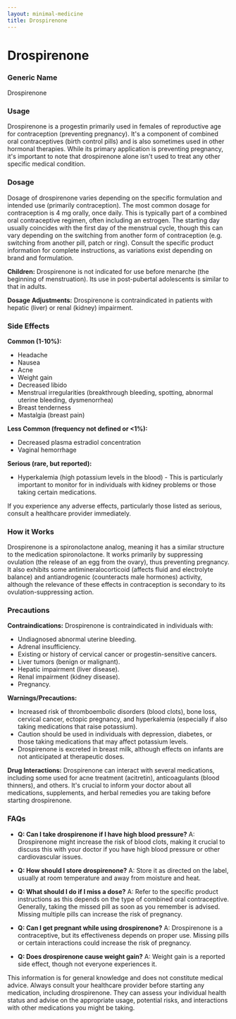 ```yaml
---
layout: minimal-medicine
title: Drospirenone
---
```


# Drospirenone
### Generic Name
Drospirenone

### Usage
Drospirenone is a progestin primarily used in females of reproductive age for contraception (preventing pregnancy).  It's a component of combined oral contraceptives (birth control pills) and is also sometimes used in other hormonal therapies.  While its primary application is preventing pregnancy,  it's important to note that drospirenone alone isn't used to treat any other specific medical condition.

### Dosage
Dosage of drospirenone varies depending on the specific formulation and intended use (primarily contraception).  The most common dosage for contraception is 4 mg orally, once daily.  This is typically part of a combined oral contraceptive regimen, often including an estrogen.  The starting day usually coincides with the first day of the menstrual cycle, though this can vary depending on the switching from another form of contraception (e.g. switching from another pill, patch or ring).  Consult the specific product information for complete instructions, as variations exist depending on brand and formulation.

**Children:** Drospirenone is not indicated for use before menarche (the beginning of menstruation).  Its use in post-pubertal adolescents is similar to that in adults.

**Dosage Adjustments:** Drospirenone is contraindicated in patients with hepatic (liver) or renal (kidney) impairment.

### Side Effects
**Common (1-10%):**

*   Headache
*   Nausea
*   Acne
*   Weight gain
*   Decreased libido
*   Menstrual irregularities (breakthrough bleeding, spotting, abnormal uterine bleeding, dysmenorrhea)
*   Breast tenderness
*   Mastalgia (breast pain)

**Less Common (frequency not defined or <1%):**

*   Decreased plasma estradiol concentration
*   Vaginal hemorrhage

**Serious (rare, but reported):**

*   Hyperkalemia (high potassium levels in the blood) - This is particularly important to monitor for in individuals with kidney problems or those taking certain medications.


If you experience any adverse effects, particularly those listed as serious, consult a healthcare provider immediately.

### How it Works
Drospirenone is a spironolactone analog, meaning it has a similar structure to the medication spironolactone.  It works primarily by suppressing ovulation (the release of an egg from the ovary), thus preventing pregnancy. It also exhibits some antimineralocorticoid (affects fluid and electrolyte balance) and antiandrogenic (counteracts male hormones) activity, although the relevance of these effects in contraception is secondary to its ovulation-suppressing action.

### Precautions
**Contraindications:** Drospirenone is contraindicated in individuals with:

*   Undiagnosed abnormal uterine bleeding.
*   Adrenal insufficiency.
*   Existing or history of cervical cancer or progestin-sensitive cancers.
*   Liver tumors (benign or malignant).
*   Hepatic impairment (liver disease).
*   Renal impairment (kidney disease).
*   Pregnancy.


**Warnings/Precautions:**

*   Increased risk of thromboembolic disorders (blood clots), bone loss, cervical cancer, ectopic pregnancy, and hyperkalemia (especially if also taking medications that raise potassium).
*   Caution should be used in individuals with depression, diabetes, or those taking medications that may affect potassium levels.
*   Drospirenone is excreted in breast milk, although effects on infants are not anticipated at therapeutic doses.

**Drug Interactions:** Drospirenone can interact with several medications, including some used for acne treatment (acitretin), anticoagulants (blood thinners), and others.  It's crucial to inform your doctor about all medications, supplements, and herbal remedies you are taking before starting drospirenone.


### FAQs

*   **Q: Can I take drospirenone if I have high blood pressure?** A:  Drospirenone might increase the risk of blood clots, making it crucial to discuss this with your doctor if you have high blood pressure or other cardiovascular issues.

*   **Q: How should I store drospirenone?** A:  Store it as directed on the label, usually at room temperature and away from moisture and heat.

*   **Q: What should I do if I miss a dose?** A: Refer to the specific product instructions as this depends on the type of combined oral contraceptive.  Generally, taking the missed pill as soon as you remember is advised. Missing multiple pills can increase the risk of pregnancy.

*   **Q: Can I get pregnant while using drospirenone?** A:  Drospirenone is a contraceptive, but its effectiveness depends on proper use. Missing pills or certain interactions could increase the risk of pregnancy.

*   **Q: Does drospirenone cause weight gain?** A: Weight gain is a reported side effect, though not everyone experiences it.


This information is for general knowledge and does not constitute medical advice. Always consult your healthcare provider before starting any medication, including drospirenone. They can assess your individual health status and advise on the appropriate usage, potential risks, and interactions with other medications you might be taking.
